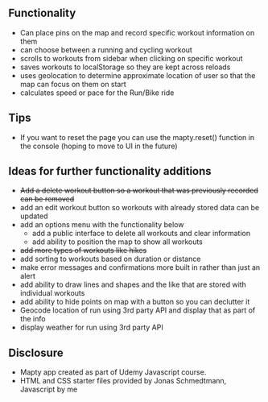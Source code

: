 ## Functionality

- Can place pins on the map and record specific workout information on them
- can choose between a running and cycling workout
- scrolls to workouts from sidebar when clicking on specific workout
- saves workouts to localStorage so they are kept across reloads
- uses geolocation to determine approximate location of user so that the map can focus on them on start
- calculates speed or pace for the Run/Bike ride

## Tips

- If you want to reset the page you can use the mapty.reset() function in the console (hoping to move to UI in the future)

## Ideas for further functionality additions

- ~~Add a delete workout button so a workout that was previously recorded can be removed~~
- add an edit workout button so workouts with already stored data can be updated
- add an options menu with the functionality below
  - add a public interface to delete all workouts and clear information
  - add ability to position the map to show all workouts
- ~~add more types of workouts like hikes~~
- add sorting to workouts based on duration or distance
- make error messages and confirmations more built in rather than just an alert
- add ability to draw lines and shapes and the like that are stored with individual workouts
- add ability to hide points on map with a button so you can declutter it
- Geocode location of run using 3rd party API and display that as part of the info
- display weather for run using 3rd party API

## Disclosure

- Mapty app created as part of Udemy Javascript course.
- HTML and CSS starter files provided by Jonas Schmedtmann, Javascript by me
